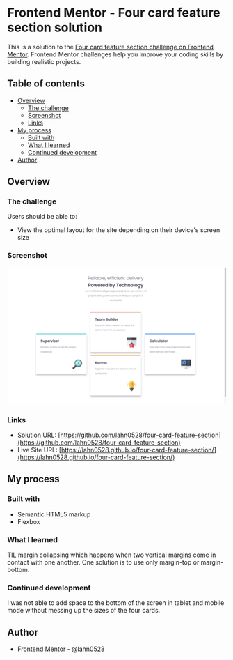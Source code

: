 # Frontend Mentor - Four card feature section solution

This is a solution to the [Four card feature section challenge on Frontend Mentor](https://www.frontendmentor.io/challenges/four-card-feature-section-weK1eFYK). Frontend Mentor challenges help you improve your coding skills by building realistic projects.

## Table of contents

- [Overview](#overview)
  - [The challenge](#the-challenge)
  - [Screenshot](#screenshot)
  - [Links](#links)
- [My process](#my-process)
  - [Built with](#built-with)
  - [What I learned](#what-i-learned)
  - [Continued development](#continued-development)
- [Author](#author)

## Overview

### The challenge

Users should be able to:

- View the optimal layout for the site depending on their device's screen size

### Screenshot

![](./screenshot.png)

### Links

- Solution URL: [https://github.com/lahn0528/four-card-feature-section](https://github.com/lahn0528/four-card-feature-section)
- Live Site URL: [https://lahn0528.github.io/four-card-feature-section/](https://lahn0528.github.io/four-card-feature-section/)

## My process

### Built with

- Semantic HTML5 markup
- Flexbox

### What I learned

TIL margin collapsing which happens when two vertical margins come in contact with one another. One solution is to use only margin-top or margin-bottom.

### Continued development

I was not able to add space to the bottom of the screen in tablet and mobile mode without messing up the sizes of the four cards.

## Author

- Frontend Mentor - [@lahn0528](https://www.frontendmentor.io/profile/lahn0528)
